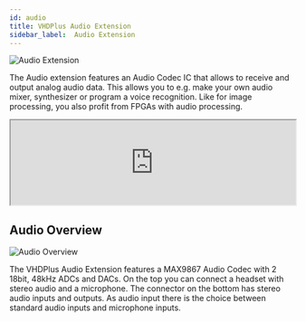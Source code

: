```yaml
---
id: audio
title: VHDPlus Audio Extension
sidebar_label:  Audio Extension
---
```


![Audio Extension](/img/extensions/audio/Audio.png)

The Audio extension features an Audio Codec IC that allows to receive and output analog audio data. This allows you to e.g. make your own audio mixer, synthesizer or program a voice recognition. Like for image processing, you also profit from FPGAs with audio processing.

<div class="fluidMedia"><iframe id="ytplayer" type="text/html" width="100%" src="https://www.youtube.com/embed/gER89Vu17a0?autoplay=0&origin=http://vhdplus.com" allowFullScreen></iframe></div>

## Audio Overview
![Audio Overview](/img/extensions/audio/Top_labled.png)

The VHDPlus Audio Extension features a MAX9867 Audio Codec with 2 18bit, 48kHz ADCs and DACs. On the top you can connect a headset with stereo audio and a microphone. The connector on the bottom has stereo audio inputs and outputs. As audio input there is the choice between standard audio inputs and microphone inputs.